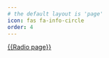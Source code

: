 ```yaml
---
# the default layout is 'page'
icon: fas fa-info-circle
order: 4
---
```


<a href="{{radio.html}}">{{Radio page}}</a>